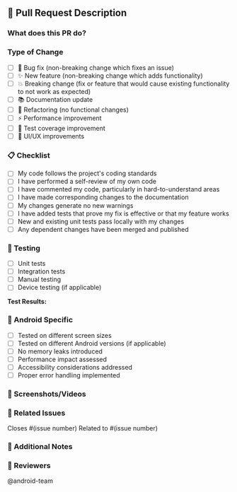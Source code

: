 ## 📱 Pull Request Description

### What does this PR do?
<!-- Provide a brief description of the changes made -->

### Type of Change
<!-- Mark the relevant option with an "x" -->
- [ ] 🐛 Bug fix (non-breaking change which fixes an issue)
- [ ] ✨ New feature (non-breaking change which adds functionality)
- [ ] 💥 Breaking change (fix or feature that would cause existing functionality to not work as expected)
- [ ] 📚 Documentation update
- [ ] 🔧 Refactoring (no functional changes)
- [ ] ⚡ Performance improvement
- [ ] 🧪 Test coverage improvement
- [ ] 🎨 UI/UX improvements

### 📋 Checklist
<!-- Mark completed items with an "x" -->
- [ ] My code follows the project's coding standards
- [ ] I have performed a self-review of my own code
- [ ] I have commented my code, particularly in hard-to-understand areas
- [ ] I have made corresponding changes to the documentation
- [ ] My changes generate no new warnings
- [ ] I have added tests that prove my fix is effective or that my feature works
- [ ] New and existing unit tests pass locally with my changes
- [ ] Any dependent changes have been merged and published

### 🧪 Testing
<!-- Describe the tests you ran to verify your changes -->
- [ ] Unit tests
- [ ] Integration tests
- [ ] Manual testing
- [ ] Device testing (if applicable)

**Test Results:**
<!-- Provide details about test results -->

### 📱 Android Specific
<!-- Mark completed items with an "x" -->
- [ ] Tested on different screen sizes
- [ ] Tested on different Android versions (if applicable)
- [ ] No memory leaks introduced
- [ ] Performance impact assessed
- [ ] Accessibility considerations addressed
- [ ] Proper error handling implemented

### 📸 Screenshots/Videos
<!-- If applicable, add screenshots or videos to help explain your changes -->

### 🔗 Related Issues
<!-- Link to any related issues -->
Closes #(issue number)
Related to #(issue number)

### 📝 Additional Notes
<!-- Any additional information that reviewers should know -->

### 👥 Reviewers
<!-- Tag specific team members if needed -->
@android-team
